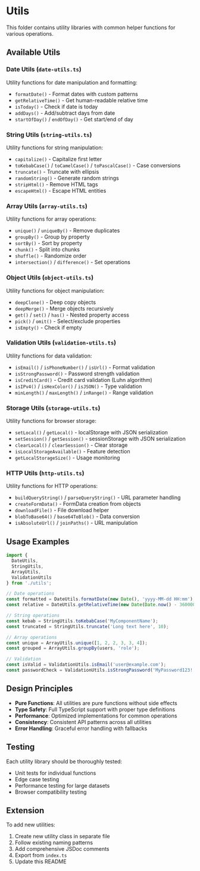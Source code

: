# Utils

This folder contains utility libraries with common helper functions for various operations.

## Available Utils

### Date Utils (`date-utils.ts`)
Utility functions for date manipulation and formatting:
- `formatDate()` - Format dates with custom patterns
- `getRelativeTime()` - Get human-readable relative time
- `isToday()` - Check if date is today
- `addDays()` - Add/subtract days from date
- `startOfDay()` / `endOfDay()` - Get start/end of day

### String Utils (`string-utils.ts`)
Utility functions for string manipulation:
- `capitalize()` - Capitalize first letter
- `toKebabCase()` / `toCamelCase()` / `toPascalCase()` - Case conversions
- `truncate()` - Truncate with ellipsis
- `randomString()` - Generate random strings
- `stripHtml()` - Remove HTML tags
- `escapeHtml()` - Escape HTML entities

### Array Utils (`array-utils.ts`)
Utility functions for array operations:
- `unique()` / `uniqueBy()` - Remove duplicates
- `groupBy()` - Group by property
- `sortBy()` - Sort by property
- `chunk()` - Split into chunks
- `shuffle()` - Randomize order
- `intersection()` / `difference()` - Set operations

### Object Utils (`object-utils.ts`)
Utility functions for object manipulation:
- `deepClone()` - Deep copy objects
- `deepMerge()` - Merge objects recursively
- `get()` / `set()` / `has()` - Nested property access
- `pick()` / `omit()` - Select/exclude properties
- `isEmpty()` - Check if empty

### Validation Utils (`validation-utils.ts`)
Utility functions for data validation:
- `isEmail()` / `isPhoneNumber()` / `isUrl()` - Format validation
- `isStrongPassword()` - Password strength validation
- `isCreditCard()` - Credit card validation (Luhn algorithm)
- `isIPv4()` / `isHexColor()` / `isJSON()` - Type validation
- `minLength()` / `maxLength()` / `inRange()` - Range validation

### Storage Utils (`storage-utils.ts`)
Utility functions for browser storage:
- `setLocal()` / `getLocal()` - localStorage with JSON serialization
- `setSession()` / `getSession()` - sessionStorage with JSON serialization
- `clearLocal()` / `clearSession()` - Clear storage
- `isLocalStorageAvailable()` - Feature detection
- `getLocalStorageSize()` - Usage monitoring

### HTTP Utils (`http-utils.ts`)
Utility functions for HTTP operations:
- `buildQueryString()` / `parseQueryString()` - URL parameter handling
- `createFormData()` - FormData creation from objects
- `downloadFile()` - File download helper
- `blobToBase64()` / `base64ToBlob()` - Data conversion
- `isAbsoluteUrl()` / `joinPaths()` - URL manipulation

## Usage Examples

```typescript
import { 
  DateUtils, 
  StringUtils, 
  ArrayUtils, 
  ValidationUtils 
} from './utils';

// Date operations
const formatted = DateUtils.formatDate(new Date(), 'yyyy-MM-dd HH:mm');
const relative = DateUtils.getRelativeTime(new Date(Date.now() - 3600000));

// String operations
const kebab = StringUtils.toKebabCase('MyComponentName');
const truncated = StringUtils.truncate('Long text here', 10);

// Array operations
const unique = ArrayUtils.unique([1, 2, 2, 3, 3, 4]);
const grouped = ArrayUtils.groupBy(users, 'role');

// Validation
const isValid = ValidationUtils.isEmail('user@example.com');
const passwordCheck = ValidationUtils.isStrongPassword('MyPassword123!');
```

## Design Principles

- **Pure Functions**: All utilities are pure functions without side effects
- **Type Safety**: Full TypeScript support with proper type definitions
- **Performance**: Optimized implementations for common operations
- **Consistency**: Consistent API patterns across all utilities
- **Error Handling**: Graceful error handling with fallbacks

## Testing

Each utility library should be thoroughly tested:
- Unit tests for individual functions
- Edge case testing
- Performance testing for large datasets
- Browser compatibility testing

## Extension

To add new utilities:
1. Create new utility class in separate file
2. Follow existing naming patterns
3. Add comprehensive JSDoc comments
4. Export from `index.ts`
5. Update this README
